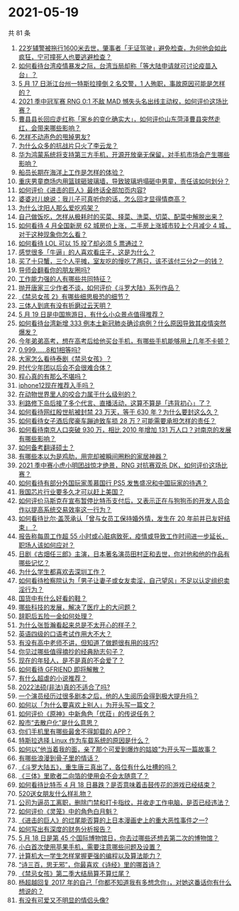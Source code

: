 # 2021-05-19

共 81 条

<!-- BEGIN -->
<!-- 最后更新时间 Wed May 19 2021 10:00:30 GMT+0800 (China Standard Time) -->

1. [22岁辅警被拖行1600米去世，肇事者「无证驾驶」避免检查，为何他会如此疯狂，宁可撞死人也要逃避检查？](https://www.zhihu.com/question/460135941)
2. [如何看待台湾疫情暴发之际，台湾当局却称「等大陆申请就可讨论疫苗入台」？](https://www.zhihu.com/question/460171280)
3. [5 月 17 日浙江台州一特斯拉撞倒 2 名交警，1
   人殉职，事故原因可能是怎样的？](https://www.zhihu.com/question/460003832)
4. [2021 季中冠军赛 RNG 0:1 不敌 MAD
   憾失头名出线主动权，如何评价这场比赛？](https://www.zhihu.com/question/460195556)
5. [曹县县长回应走红称「家乡的变化确实大」，如何评价山东菏泽曹县突然走红，会带来哪些影响？](https://www.zhihu.com/question/460089541)
6. [怎样不动声色的甩掉男友?](https://www.zhihu.com/question/325314779)
7. [为什么众多的抗战片只火了李云龙？](https://www.zhihu.com/question/268674369)
8. [华为鸿蒙系统将支持第三方手机，开源开放毫无保留，对手机市场会产生哪些影响？](https://www.zhihu.com/question/460090403)
9. [船员长期在海洋上工作是怎样的体验？](https://www.zhihu.com/question/29298020)
10. [重庆男童商场内用篮球砸玻璃墙，导致玻璃坍塌砸中男童，责任该如何划分？](https://www.zhihu.com/question/459951061)
11. [如何评价《进击的巨人》最终话全部加页内容?](https://www.zhihu.com/question/460186596)
12. [婆婆对儿媳说：我儿子可真听你的话，怎么回才显得情商高？](https://www.zhihu.com/question/431787513)
13. [为什么沈阳人那么爱吃鸡架？](https://www.zhihu.com/question/21313944)
14. [自己做饭吃，怎样从极耗时的买菜、择菜、洗菜、切菜、配菜中解脱出来？](https://www.zhihu.com/question/22903687)
15. [如何看待 4 月全国新房 62 城房价上涨，二手房上涨城市较上个月减少 4
    城，对于这种现象你怎么看？](https://www.zhihu.com/question/459959827)
16. [如何看待 LOL 可以 15 投了却必须 5 票通过？](https://www.zhihu.com/question/460061128)
17. [感觉很多「牛逼」的人喜欢看庄子，这是为什么？](https://www.zhihu.com/question/31811556)
18. [买了十只蟹，三个人平摊，室友吃的慢吃了两只，该不该付三分之一的钱？](https://www.zhihu.com/question/455193507)
19. [导师会翻看你的朋友圈吗?](https://www.zhihu.com/question/377742704)
20. [工作能力强的人有哪些共同特征？](https://www.zhihu.com/question/28880482)
21. [抛开唐家三少作者不谈，如何评价《斗罗大陆》系列作品？](https://www.zhihu.com/question/458675311)
22. [《禁忌女孩 2》有哪些细思极恐的细节？](https://www.zhihu.com/question/458343322)
23. [三体人到底有没有折磨过云天明？](https://www.zhihu.com/question/459076670)
24. [5 月 19 日是中国旅游日，有什么小众景点值得推荐？](https://www.zhihu.com/question/459885875)
25. [如何看待台湾新增 333
    例本土新冠肺炎确诊病例？什么原因导致其疫情突然爆发？](https://www.zhihu.com/question/459920978)
26. [今年弟弟高考，想在高考后给他买台手机，有哪些手机能够用上几年不卡顿？](https://www.zhihu.com/question/459230225)
27. [0.999......8和1相等吗?](https://www.zhihu.com/question/459883219)
28. [大家怎么看待泰剧《禁忌女孩》？](https://www.zhihu.com/question/338714765)
29. [时代少年团以后会不会很难合体？](https://www.zhihu.com/question/456289776)
30. [程心真的有那么不堪吗？](https://www.zhihu.com/question/418036982)
31. [iphone12现在推荐入手吗？](https://www.zhihu.com/question/444574639)
32. [在动物世界里人的咬合力属于什么级别的？](https://www.zhihu.com/question/459408371)
33. [利路修下岛后接了多个代言、直播活动，这算不算是「违背初心」了？](https://www.zhihu.com/question/460088683)
34. [如何看待网红殷世航被封禁 23 万天，等于 630
    年？为什么要封这么久？](https://www.zhihu.com/question/459925437)
35. [如何看待女子酒后爬豪车蹦迪致车损 28
    万？可能需要承担怎样的责任？](https://www.zhihu.com/question/459759486)
36. [如何看待南京人口突破 930 万，相比 2010 年增加 131
    万人口？对南京的发展有哪些影响？](https://www.zhihu.com/question/460073729)
37. [如何备考翻译硕士？](https://www.zhihu.com/question/29702896)
38. [有哪些本以为是鸡肋，用完却被瞬间圈粉的家居神器？](https://www.zhihu.com/question/359026960)
39. [2021 季中赛小虎小明团战惊才绝景，RNG 对抗赛双杀
    DK，如何评价这场比赛？](https://www.zhihu.com/question/460167203)
40. [如何看待有部分外国玩家羡慕国行 PS5
    发售盛况和中国玩家的待遇？](https://www.zhihu.com/question/459685754)
41. [我国芯片行业要多久才可以赶上美国？](https://www.zhihu.com/question/403452621)
42. [如何评价马斯克在宣布暂停比特币支付后，又表示正在与狗狗币的开发人员合作以提高系统交易效率这一行为？](https://www.zhihu.com/question/459406032)
43. [如何看待比尔·盖茨承认「曾与女员工保持婚外情，发生在 20
    年前并已友好结束」？](https://www.zhihu.com/question/460064207)
44. [报告称每周工作超 55
    小时或心脏病致死，疫情或导致工作时间进一步延长，职场人该如何应对？](https://www.zhihu.com/question/460063511)
45. [日剧《古畑任三郎》主演，日本著名演员田村正和去世，你对他和他的作品有哪些记忆？](https://www.zhihu.com/question/460168527)
46. [为什么学生都喜欢去深圳工作？](https://www.zhihu.com/question/442868905)
47. [如何看待检察院认为「男子让妻子或女友卖淫，自己望风」不足以认定组织卖淫行为？](https://www.zhihu.com/question/459692463)
48. [国货中有什么好看的鞋？](https://www.zhihu.com/question/278654959)
49. [哪些科技的发展，解决了医疗上的大问题？](https://www.zhihu.com/question/459947188)
50. [辞职后五险一金如何处理？](https://www.zhihu.com/question/54840341)
51. [为什么张哲瀚看起来总是不太开心的样子？](https://www.zhihu.com/question/458237008)
52. [英语四级的口语考试作用大不大？](https://www.zhihu.com/question/28448815)
53. [有没有高中老师不讲，但知道了做题很有用的技巧?](https://www.zhihu.com/question/388419751)
54. [你见过哪些值得摘抄的经典励志句子？](https://www.zhihu.com/question/447620837)
55. [现在的年轻人，是不是真的不会爱了？](https://www.zhihu.com/question/458676301)
56. [如何看待 GFRIEND 即将解散？](https://www.zhihu.com/question/460090159)
57. [有什么超虐的小说推荐？](https://www.zhihu.com/question/313274292)
58. [2022法硕(非法)真的不适合了吗?](https://www.zhihu.com/question/438205558)
59. [一个演员经历过很多剧本之后，他的人生阅历会得到极大提升吗？](https://www.zhihu.com/question/455251862)
60. [如何以「为什么要喜欢上别人」为开头写一篇文？](https://www.zhihu.com/question/443120413)
61. [如何评价《原神》中新角色「优菈」的传说任务？](https://www.zhihu.com/question/460157064)
62. [股市“去散户化”是什么意思？](https://www.zhihu.com/question/459212443)
63. [你们手机里有哪些最舍不得卸载的 APP？](https://www.zhihu.com/question/427095722)
64. [特斯拉选择 Linux 作为车载系统的原因是什么？](https://www.zhihu.com/question/455892933)
65. [如何以“他当着我的面，亲了那个可爱到爆炸的姑娘”为开头写一篇故事？](https://www.zhihu.com/question/445435350)
66. [有哪些浪漫到骨子里的情话？](https://www.zhihu.com/question/422342566)
67. [《斗罗大陆五》，重生唐三真出了，各位有什么吐槽的吗？](https://www.zhihu.com/question/459557005)
68. [《三体》里歌者二向箔的使用会不会太随意了？](https://www.zhihu.com/question/459124778)
69. [如何看待比特币 4 月 18
    日暴跌？是否意味着击鼓传花的游戏已经结束？](https://www.zhihu.com/question/455237775)
70. [520送女朋友什么样礼物？](https://www.zhihu.com/question/458252305)
71. [公司为逼员工离职，删除门禁和打卡指纹，并收走工作电脑，是否已经违法？](https://www.zhihu.com/question/458446577)
72. [如何评价《灵笼》中的角色白月魁？](https://www.zhihu.com/question/458161195)
73. [《进击的巨人》的烂尾能否算的上日本漫画史上的重大恶性事件之一?](https://www.zhihu.com/question/453573225)
74. [如何写出有深度的财务分析报告？](https://www.zhihu.com/question/38624533)
75. [5 月 18 日是第 45
    个国际博物馆日，你去过哪些还想去第二次的博物馆？](https://www.zhihu.com/question/460050202)
76. [小白首次使用苹果手机，需要注意哪些问题及设置？](https://www.zhihu.com/question/361796127)
77. [计算机大一学生怎样掌握更强的编程以及算法能力？](https://www.zhihu.com/question/444269929)
78. [“诗三百，思无邪”，你最喜欢《诗经》里的哪首诗？](https://www.zhihu.com/question/459755903)
79. [《禁忌女孩》第二季大结局算不算烂尾？](https://www.zhihu.com/question/458737109)
80. [杨超越回复 2017
    年的自己「你都不知道我有多想念你」，对她这番话你有什么想说的？](https://www.zhihu.com/question/459691259)
81. [有没有可爱又不明显的情侣头像?](https://www.zhihu.com/question/347976724)

<!-- END -->
